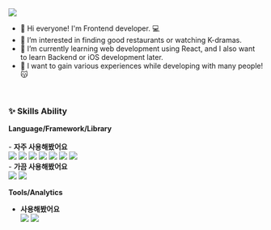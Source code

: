 <img src="https://capsule-render.vercel.app/api?type=venom&color=auto&height=300&section=header&text=Chanyoung%20&fontSize=90" />

- 👋 Hi everyone! I'm Frontend developer. 💻
- 👀 I’m interested in finding good restaurants or watching K-dramas.
- 🌱 I’m currently learning web development using React, and I also want to learn Backend or iOS development later.
- 💞️ I want to gain various experiences while developing with many people! 😽
<br/>
<h3>✨ Skills Ability</h3>
<b>Language/Framework/Library</b>
<br/> 
<br/>
- <b>자주 사용해봤어요</b><br/>
<img src="https://img.shields.io/badge/html5-%23E34F26.svg?style=for-the-badge&logo=html5&logoColor=white"/> <img src="https://img.shields.io/badge/css3-%231572B6.svg?style=for-the-badge&logo=css3&logoColor=white"/>
<img src="https://img.shields.io/badge/bootstrap-%238511FA.svg?style=for-the-badge&logo=bootstrap&logoColor=white"/> <img src="https://img.shields.io/badge/MUI-%230081CB.svg?style=for-the-badge&logo=mui&logoColor=white"/> <img src="https://img.shields.io/badge/javascript-%23323330.svg?style=for-the-badge&logo=javascript&logoColor=%23F7DF1E"/>
<img src="https://img.shields.io/badge/react-%2320232a.svg?style=for-the-badge&logo=react&logoColor=%2361DAFB"/> <img src="https://img.shields.io/badge/github-%23121011.svg?style=for-the-badge&logo=github&logoColor=white"/>
<br/>
- <b>가끔 사용해봤어요</b><br/> 
<img src="https://img.shields.io/badge/c++-%2300599C.svg?style=for-the-badge&logo=c%2B%2B&logoColor=white"/> <img src="https://img.shields.io/badge/python-3670A0?style=for-the-badge&logo=python&logoColor=ffdd54"/> 

<b>Tools/Analytics</b>
<br/> 
- <b>사용해봤어요</b><br/> 
<img src="https://img.shields.io/badge/Notion-%23000000.svg?style=for-the-badge&logo=notion&logoColor=white"/> <img src="https://img.shields.io/badge/figma-%23F24E1E.svg?style=for-the-badge&logo=figma&logoColor=white"/>
<!---
shroqkf/shroqkf is a ✨ special ✨ repository because its `README.md` (this file) appears on your GitHub profile.
You can click the Preview link to take a look at your changes.

- ![Chanyoung's GitHub stats](https://github-readme-stats.vercel.app/api?username=shroqkf&show_icons=true&theme=radical)
--->
